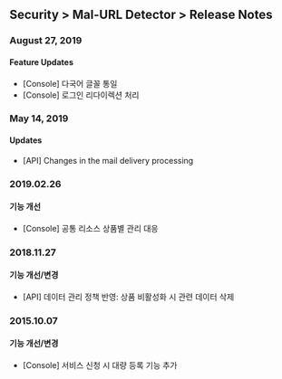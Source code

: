 ## Security > Mal-URL Detector > Release Notes

### August 27, 2019

#### Feature Updates 
* [Console] 다국어 글꼴 통일
* [Console] 로그인 리다이렉션 처리


### May 14, 2019

#### Updates
* [API] Changes in the mail delivery processing 


### 2019.02.26

#### 기능 개선
* [Console] 공통 리소스 상품별 관리 대응


### 2018.11.27

#### 기능 개선/변경
* [API] 데이터 관리 정책 반영: 상품 비활성화 시 관련 데이터 삭제


### 2015.10.07

#### 기능 개선/변경
* [Console] 서비스 신청 시 대량 등록 기능 추가
